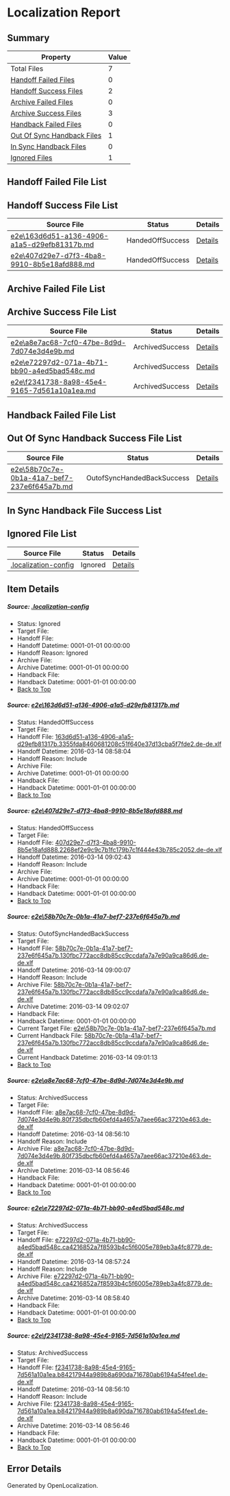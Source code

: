 # <a name='report-top'></a> Localization Report

## Summary
 Property | Value 
 -------- | ----- 
 Total Files | 7
[ Handoff Failed Files ](#handoff-failed-list)| 0
[ Handoff Success Files ](#handoff-success-list)| 2
[ Archive Failed Files ](#archive-failed-list)| 0
[ Archive Success Files ](#archive-success-list)| 3
[ Handback Failed Files ](#handback-failed-list)| 0
[ Out Of Sync Handback Files ](#outofsync-handback-success-list)| 1
[ In Sync Handback Files ](#insync-handback-success-list)| 0
[ Ignored Files ](#ignored-list)| 1

## <a name='handoff-failed-list'></a> Handoff Failed File List

## <a name='handoff-success-list'></a> Handoff Success File List
 Source File | Status | Details 
 ----------- | ------ | ------- 
 [e2e\163d6d51-a136-4906-a1a5-d29efb81317b.md](https://github.com/OpenLocalizationTest/oltest/blob/c69183e4d8cd2763a40c2b7f4726aa64269be06a/e2e/163d6d51-a136-4906-a1a5-d29efb81317b.md) | HandedOffSuccess | [Details](#daeedcf9ca21b8189aaf0deb26c1dfdd1e9597e01)
 [e2e\407d29e7-d7f3-4ba8-9910-8b5e18afd888.md](https://github.com/OpenLocalizationTest/oltest/blob/b4fcfc172b0d8e9f99d91d32b868225bf35884d9/e2e/407d29e7-d7f3-4ba8-9910-8b5e18afd888.md) | HandedOffSuccess | [Details](#1bc973530f61828139e4aa1a2bf9d38aae9bd01f2)

## <a name='archive-failed-list'></a> Archive Failed File List

## <a name='archive-success-list'></a> Archive Success File List
 Source File | Status | Details 
 ----------- | ------ | ------- 
 [e2e\a8e7ac68-7cf0-47be-8d9d-7d074e3d4e9b.md](https://github.com/OpenLocalizationTest/oltest/blob/9a74638d1cebff8e110b6258c1af874ca78c4d48/e2e/a8e7ac68-7cf0-47be-8d9d-7d074e3d4e9b.md) | ArchivedSuccess | [Details](#706a26a116deb1c7c7c0e9ab81d908d36986e9214)
 [e2e\e72297d2-071a-4b71-bb90-a4ed5bad548c.md](https://github.com/OpenLocalizationTest/oltest/blob/72f5446acbf944792dd3174aa18f04fd790ad2e9/e2e/e72297d2-071a-4b71-bb90-a4ed5bad548c.md) | ArchivedSuccess | [Details](#1998c08d3785ab81385caaf7a044303c89214bff5)
 [e2e\f2341738-8a98-45e4-9165-7d561a10a1ea.md](https://github.com/OpenLocalizationTest/oltest/blob/9a74638d1cebff8e110b6258c1af874ca78c4d48/e2e/f2341738-8a98-45e4-9165-7d561a10a1ea.md) | ArchivedSuccess | [Details](#171814966321619626c11f8873193009a8d9490e6)

## <a name='handback-failed-list'></a> Handback Failed File List

## <a name='outofsync-handback-success-list'></a> Out Of Sync Handback Success File List
 Source File | Status | Details 
 ----------- | ------ | ------- 
 [e2e\58b70c7e-0b1a-41a7-bef7-237e6f645a7b.md](https://github.com/OpenLocalizationTest/oltest/blob/0cb5da75e39db8e3958a4d0f244df32356660bf1/e2e/58b70c7e-0b1a-41a7-bef7-237e6f645a7b.md) | OutofSyncHandedBackSuccess | [Details](#93a7c895ef21afd6ec4e09d3f9a5770c03c636173)

## <a name='insync-handback-success-list'></a> In Sync Handback File Success List

## <a name='ignored-list'></a> Ignored File List
 Source File | Status | Details 
 ----------- | ------ | ------- 
 [.localization-config](https://github.com/OpenLocalizationTest/oltest/blob/b4fcfc172b0d8e9f99d91d32b868225bf35884d9/.localization-config) | Ignored | [Details](#66aca4b1c2f43b14ec41e0e427345df94af1d5e10)

## Item Details
##### <a name='66aca4b1c2f43b14ec41e0e427345df94af1d5e10'></a> Source: [.localization-config](https://github.com/OpenLocalizationTest/oltest/blob/b4fcfc172b0d8e9f99d91d32b868225bf35884d9/.localization-config)
* Status: Ignored
* Target File: 
* Handoff File: 
* Handoff Datetime: 0001-01-01 00:00:00
* Handoff Reason: Ignored
* Archive File: 
* Archive Datetime: 0001-01-01 00:00:00
* Handback File: 
* Handback Datetime: 0001-01-01 00:00:00
* [Back to Top](#report-top)

##### <a name='daeedcf9ca21b8189aaf0deb26c1dfdd1e9597e01'></a> Source: [e2e\163d6d51-a136-4906-a1a5-d29efb81317b.md](https://github.com/OpenLocalizationTest/oltest/blob/c69183e4d8cd2763a40c2b7f4726aa64269be06a/e2e/163d6d51-a136-4906-a1a5-d29efb81317b.md)
* Status: HandedOffSuccess
* Target File: 
* Handoff File: [163d6d51-a136-4906-a1a5-d29efb81317b.3355fda8460681208c51f640e37d13cba5f7fde2.de-de.xlf](https://github.com/OpenLocalizationTestOrg/olhandoff/blob/c7c9dcf550692ec45a38bce7fb07cbe4f9db41a9/ol-handoff/OpenLocalizationTestOrg/oltest.de-de/yuwzho/ht/163d6d51-a136-4906-a1a5-d29efb81317b.3355fda8460681208c51f640e37d13cba5f7fde2.de-de.xlf)
* Handoff Datetime: 2016-03-14 08:58:04
* Handoff Reason: Include
* Archive File: 
* Archive Datetime: 0001-01-01 00:00:00
* Handback File: 
* Handback Datetime: 0001-01-01 00:00:00
* [Back to Top](#report-top)

##### <a name='1bc973530f61828139e4aa1a2bf9d38aae9bd01f2'></a> Source: [e2e\407d29e7-d7f3-4ba8-9910-8b5e18afd888.md](https://github.com/OpenLocalizationTest/oltest/blob/b4fcfc172b0d8e9f99d91d32b868225bf35884d9/e2e/407d29e7-d7f3-4ba8-9910-8b5e18afd888.md)
* Status: HandedOffSuccess
* Target File: 
* Handoff File: [407d29e7-d7f3-4ba8-9910-8b5e18afd888.2268ef2e9c9c7b1fc179b7c1f444e43b785c2052.de-de.xlf](https://github.com/OpenLocalizationTestOrg/olhandoff/blob/aa89335e7ca65e77a9c5684dc5256f5858f45209/ol-handoff/OpenLocalizationTestOrg/oltest.de-de/yuwzho/ht/407d29e7-d7f3-4ba8-9910-8b5e18afd888.2268ef2e9c9c7b1fc179b7c1f444e43b785c2052.de-de.xlf)
* Handoff Datetime: 2016-03-14 09:02:43
* Handoff Reason: Include
* Archive File: 
* Archive Datetime: 0001-01-01 00:00:00
* Handback File: 
* Handback Datetime: 0001-01-01 00:00:00
* [Back to Top](#report-top)

##### <a name='93a7c895ef21afd6ec4e09d3f9a5770c03c636173'></a> Source: [e2e\58b70c7e-0b1a-41a7-bef7-237e6f645a7b.md](https://github.com/OpenLocalizationTest/oltest/blob/0cb5da75e39db8e3958a4d0f244df32356660bf1/e2e/58b70c7e-0b1a-41a7-bef7-237e6f645a7b.md)
* Status: OutofSyncHandedBackSuccess
* Target File: 
* Handoff File: [58b70c7e-0b1a-41a7-bef7-237e6f645a7b.130fbc772acc8db85cc9ccdafa7a7e90a9ca86d6.de-de.xlf](https://github.com/OpenLocalizationTestOrg/olhandoff/blob/fcb5ab0e15c14262cafa4c67c6d1c6b374543717/ol-handoff/OpenLocalizationTestOrg/oltest.de-de/yuwzho/ht/58b70c7e-0b1a-41a7-bef7-237e6f645a7b.130fbc772acc8db85cc9ccdafa7a7e90a9ca86d6.de-de.xlf)
* Handoff Datetime: 2016-03-14 09:00:07
* Handoff Reason: Include
* Archive File: [58b70c7e-0b1a-41a7-bef7-237e6f645a7b.130fbc772acc8db85cc9ccdafa7a7e90a9ca86d6.de-de.xlf](https://github.com/OpenLocalizationTestOrg/olhandoff/blob/acc78887f1af43aa79c269e0de9c4bf4a397bb23/ol-handoff/OpenLocalizationTestOrg/oltest.de-de/yuwzho/ht/archive/58b70c7e-0b1a-41a7-bef7-237e6f645a7b.130fbc772acc8db85cc9ccdafa7a7e90a9ca86d6.de-de.xlf)
* Archive Datetime: 2016-03-14 09:02:07
* Handback File: 
* Handback Datetime: 0001-01-01 00:00:00
* Current Target File: [e2e\58b70c7e-0b1a-41a7-bef7-237e6f645a7b.md](https://github.com/OpenLocalizationTestOrg/oltest.de-de/blob/24e3e84af2b653133854cf62742edc89e4c5fdce/e2e/58b70c7e-0b1a-41a7-bef7-237e6f645a7b.md)
* Current Handback File: [58b70c7e-0b1a-41a7-bef7-237e6f645a7b.130fbc772acc8db85cc9ccdafa7a7e90a9ca86d6.de-de.xlf](https://github.com/OpenLocalizationTestOrg/olhandback/blob/ef6ad7b5c00254741a497b867eb86a4929a30d07/ol-handback/OpenLocalizationTestOrg/oltest.de-de/yuwzho/ht/58b70c7e-0b1a-41a7-bef7-237e6f645a7b.130fbc772acc8db85cc9ccdafa7a7e90a9ca86d6.de-de.xlf)
* Current Handback Datetime: 2016-03-14 09:01:13
* [Back to Top](#report-top)

##### <a name='706a26a116deb1c7c7c0e9ab81d908d36986e9214'></a> Source: [e2e\a8e7ac68-7cf0-47be-8d9d-7d074e3d4e9b.md](https://github.com/OpenLocalizationTest/oltest/blob/9a74638d1cebff8e110b6258c1af874ca78c4d48/e2e/a8e7ac68-7cf0-47be-8d9d-7d074e3d4e9b.md)
* Status: ArchivedSuccess
* Target File: 
* Handoff File: [a8e7ac68-7cf0-47be-8d9d-7d074e3d4e9b.80f735dbcfb60efd4a4657a7aee66ac37210e463.de-de.xlf](https://github.com/OpenLocalizationTestOrg/olhandoff/blob/c506d818b04de5fc71a82761e1a8cf777096d0c2/ol-handoff/OpenLocalizationTestOrg/oltest.de-de/yuwzho/ht/a8e7ac68-7cf0-47be-8d9d-7d074e3d4e9b.80f735dbcfb60efd4a4657a7aee66ac37210e463.de-de.xlf)
* Handoff Datetime: 2016-03-14 08:56:10
* Handoff Reason: Include
* Archive File: [a8e7ac68-7cf0-47be-8d9d-7d074e3d4e9b.80f735dbcfb60efd4a4657a7aee66ac37210e463.de-de.xlf](https://github.com/OpenLocalizationTestOrg/olhandoff/blob/b236777cae0d458dbece8c3eb62f81ce6802d61f/ol-handoff/OpenLocalizationTestOrg/oltest.de-de/yuwzho/ht/archive/a8e7ac68-7cf0-47be-8d9d-7d074e3d4e9b.80f735dbcfb60efd4a4657a7aee66ac37210e463.de-de.xlf)
* Archive Datetime: 2016-03-14 08:56:46
* Handback File: 
* Handback Datetime: 0001-01-01 00:00:00
* [Back to Top](#report-top)

##### <a name='1998c08d3785ab81385caaf7a044303c89214bff5'></a> Source: [e2e\e72297d2-071a-4b71-bb90-a4ed5bad548c.md](https://github.com/OpenLocalizationTest/oltest/blob/72f5446acbf944792dd3174aa18f04fd790ad2e9/e2e/e72297d2-071a-4b71-bb90-a4ed5bad548c.md)
* Status: ArchivedSuccess
* Target File: 
* Handoff File: [e72297d2-071a-4b71-bb90-a4ed5bad548c.ca4216852a7f8593b4c5f6005e789eb3a4fc8779.de-de.xlf](https://github.com/OpenLocalizationTestOrg/olhandoff/blob/cea99dd7c3c4543287d50d6633003a44867970fb/ol-handoff/OpenLocalizationTestOrg/oltest.de-de/yuwzho/ht/e72297d2-071a-4b71-bb90-a4ed5bad548c.ca4216852a7f8593b4c5f6005e789eb3a4fc8779.de-de.xlf)
* Handoff Datetime: 2016-03-14 08:57:24
* Handoff Reason: Include
* Archive File: [e72297d2-071a-4b71-bb90-a4ed5bad548c.ca4216852a7f8593b4c5f6005e789eb3a4fc8779.de-de.xlf](https://github.com/OpenLocalizationTestOrg/olhandoff/blob/65e03e8193b27c0483367a13b5c85358db53ba09/ol-handoff/OpenLocalizationTestOrg/oltest.de-de/yuwzho/ht/archive/e72297d2-071a-4b71-bb90-a4ed5bad548c.ca4216852a7f8593b4c5f6005e789eb3a4fc8779.de-de.xlf)
* Archive Datetime: 2016-03-14 08:58:40
* Handback File: 
* Handback Datetime: 0001-01-01 00:00:00
* [Back to Top](#report-top)

##### <a name='171814966321619626c11f8873193009a8d9490e6'></a> Source: [e2e\f2341738-8a98-45e4-9165-7d561a10a1ea.md](https://github.com/OpenLocalizationTest/oltest/blob/9a74638d1cebff8e110b6258c1af874ca78c4d48/e2e/f2341738-8a98-45e4-9165-7d561a10a1ea.md)
* Status: ArchivedSuccess
* Target File: 
* Handoff File: [f2341738-8a98-45e4-9165-7d561a10a1ea.b84217944a989b8a690da716780ab6194a54fee1.de-de.xlf](https://github.com/OpenLocalizationTestOrg/olhandoff/blob/c506d818b04de5fc71a82761e1a8cf777096d0c2/ol-handoff/OpenLocalizationTestOrg/oltest.de-de/yuwzho/ht/f2341738-8a98-45e4-9165-7d561a10a1ea.b84217944a989b8a690da716780ab6194a54fee1.de-de.xlf)
* Handoff Datetime: 2016-03-14 08:56:10
* Handoff Reason: Include
* Archive File: [f2341738-8a98-45e4-9165-7d561a10a1ea.b84217944a989b8a690da716780ab6194a54fee1.de-de.xlf](https://github.com/OpenLocalizationTestOrg/olhandoff/blob/b236777cae0d458dbece8c3eb62f81ce6802d61f/ol-handoff/OpenLocalizationTestOrg/oltest.de-de/yuwzho/ht/archive/f2341738-8a98-45e4-9165-7d561a10a1ea.b84217944a989b8a690da716780ab6194a54fee1.de-de.xlf)
* Archive Datetime: 2016-03-14 08:56:46
* Handback File: 
* Handback Datetime: 0001-01-01 00:00:00
* [Back to Top](#report-top)


## Error Details

Generated by OpenLocalization.

